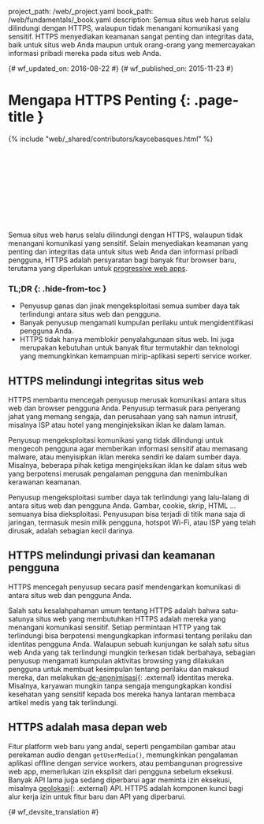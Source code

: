 project_path: /web/_project.yaml
book_path: /web/fundamentals/_book.yaml
description: Semua situs web harus selalu dilindungi dengan HTTPS, walaupun tidak menangani komunikasi yang sensitif. HTTPS menyediakan keamanan sangat penting dan integritas data, baik untuk situs web Anda maupun untuk orang-orang yang memercayakan informasi pribadi mereka pada situs web Anda.

{# wf_updated_on: 2016-08-22 #}
{# wf_published_on: 2015-11-23 #}

# Mengapa HTTPS Penting {: .page-title }

{% include "web/_shared/contributors/kaycebasques.html" %}

<div class="video-wrapper">
  <iframe class="devsite-embedded-youtube-video" data-video-id="iP75a1Y9saY"
          data-autohide="1" data-showinfo="0" frameborder="0" allowfullscreen>
  </iframe>
</div>

Semua situs web harus selalu dilindungi dengan HTTPS, walaupun tidak
menangani komunikasi yang sensitif. Selain menyediakan keamanan yang penting dan integritas
data untuk situs web Anda dan informasi pribadi pengguna, HTTPS adalah
persyaratan bagi banyak fitur browser baru, terutama yang diperlukan untuk
[progressive web apps](/web/progressive-web-apps/).

### TL;DR {: .hide-from-toc }

* Penyusup ganas dan jinak mengeksploitasi semua sumber daya tak terlindungi antara situs web dan pengguna.
* Banyak penyusup mengamati kumpulan perilaku untuk mengidentifikasi pengguna Anda. 
* HTTPS tidak hanya memblokir penyalahgunaan situs web. Ini juga merupakan kebutuhan untuk banyak fitur termutakhir dan teknologi yang memungkinkan kemampuan mirip-aplikasi seperti service worker. 

## HTTPS melindungi integritas situs web 

HTTPS membantu mencegah penyusup merusak komunikasi 
antara situs web dan browser pengguna Anda. Penyusup termasuk 
para penyerang jahat yang memang sengaja, dan perusahaan yang sah namun intrusif, 
misalnya ISP atau hotel yang menginjeksikan iklan ke dalam laman.

Penyusup mengeksploitasi komunikasi yang tidak dilindungi untuk 
mengecoh pengguna agar memberikan informasi sensitif atau memasang malware, atau menyisipkan 
iklan mereka sendiri ke dalam sumber daya. Misalnya, beberapa pihak ketiga menginjeksikan 
iklan ke dalam situs web yang berpotensi merusak pengalaman pengguna dan 
menimbulkan kerawanan keamanan.

Penyusup mengeksploitasi sumber daya tak terlindungi yang lalu-lalang di antara 
situs web dan pengguna Anda. Gambar, cookie, skrip, HTML … semuanya 
bisa dieksploitasi. Penyusupan bisa terjadi di titik mana saja di jaringan, termasuk 
mesin milik pengguna, hotspot Wi-Fi, atau ISP yang telah dirusak, adalah sebagian kecil darinya. 

## HTTPS melindungi privasi dan keamanan pengguna

HTTPS mencegah penyusup secara pasif mendengarkan komunikasi
di antara situs web dan pengguna Anda.

Salah satu kesalahpahaman umum tentang HTTPS adalah bahwa satu-satunya situs web 
yang membutuhkan HTTPS adalah mereka yang menangani komunikasi sensitif. Setiap 
permintaan HTTP yang tak terlindungi bisa berpotensi mengungkapkan informasi tentang 
perilaku dan identitas pengguna Anda. Walaupun sebuah kunjungan ke salah satu 
situs web Anda yang tak terlindungi mungkin terkesan tidak berbahaya, sebagian penyusup mengamati 
kumpulan aktivitas browsing yang dilakukan pengguna untuk membuat kesimpulan tentang 
perilaku dan maksud mereka, dan melakukan
[de-anonimisasi](https://en.wikipedia.org/wiki/De-anonymization){: .external}
identitas mereka. Misalnya, 
karyawan mungkin tanpa sengaja mengungkapkan kondisi kesehatan yang sensitif kepada 
bos mereka hanya lantaran membaca artikel medis yang tak terlindungi.

## HTTPS adalah masa depan web

Fitur platform web baru yang andal, seperti pengambilan gambar atau perekaman audio
dengan `getUserMedia()`, memungkinkan pengalaman aplikasi offline dengan service workers,
atau pembangunan progressive web app, memerlukan izin eksplisit dari pengguna
sebelum eksekusi. Banyak API lama juga sedang diperbarui agar meminta izin
eksekusi, misalnya
[geolokasi](https://developer.mozilla.org/en-US/docs/Web/API/Geolocation/Using_geolocation){: .external}
API. HTTPS adalah komponen kunci bagi alur kerja izin untuk fitur
baru dan API yang diperbarui.








{# wf_devsite_translation #}

